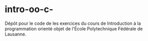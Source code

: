 # intro-oo-c-
Dépôt pour le code de les exercices du cours de Introduction à la programmation orienté objet de l'École Polytechnique Fédérale de Lausanne.

